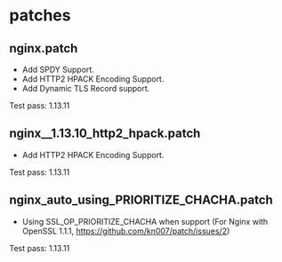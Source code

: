 # patches


## nginx.patch
* Add SPDY Support.
* Add HTTP2 HPACK Encoding Support.
* Add Dynamic TLS Record support.

Test pass: 1.13.11


## nginx__1.13.10_http2_hpack.patch
* Add HTTP2 HPACK Encoding Support.

Test pass: 1.13.11


## nginx_auto_using_PRIORITIZE_CHACHA.patch
* Using SSL_OP_PRIORITIZE_CHACHA when support (For Nginx with OpenSSL 1.1.1, https://github.com/kn007/patch/issues/2)

Test pass: 1.13.11
